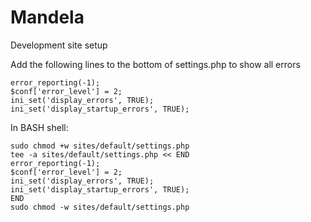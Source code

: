 # Mandela
Development site setup

Add the following lines to the bottom of settings.php to show all errors

```
error_reporting(-1);
$conf['error_level'] = 2;
ini_set('display_errors', TRUE);
ini_set('display_startup_errors', TRUE);
```

In BASH shell:

```
sudo chmod +w sites/default/settings.php
tee -a sites/default/settings.php << END
error_reporting(-1);
$conf['error_level'] = 2;
ini_set('display_errors', TRUE);
ini_set('display_startup_errors', TRUE);
END
sudo chmod -w sites/default/settings.php
```
